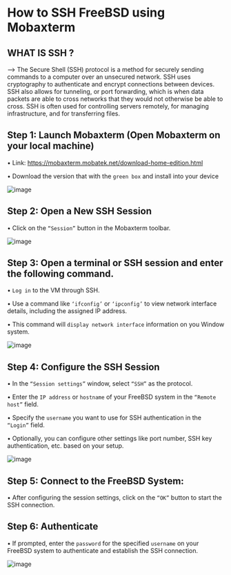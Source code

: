# How to SSH FreeBSD using Mobaxterm

## WHAT IS SSH ?
--> The Secure Shell (SSH) protocol is a method for securely sending commands to a computer over an unsecured network. SSH uses cryptography to authenticate and encrypt connections between devices. SSH also allows for tunneling, or port forwarding, which is when data packets are able to cross networks that they would not otherwise be able to cross. SSH is often used for controlling servers remotely, for managing infrastructure, and for transferring files.

## Step 1: Launch Mobaxterm (Open Mobaxterm on your local machine) 

•	Link: https://mobaxterm.mobatek.net/download-home-edition.html

•	Download the version that with the `green box` and install into your device

![image](https://github.com/addff/2403-ITT440/assets/112098507/604101ef-1d6e-4862-8d05-03d708ee3465)

                

## Step 2: Open a New SSH Session

•	Click on the `“Session”` button in the Mobaxterm toolbar.

![image](https://github.com/addff/2403-ITT440/assets/112098507/d86cc218-9bdc-48d4-b41d-9890dfd72d3d)

## Step 3: Open a terminal or SSH session and enter the following command.

•	`Log in` to the VM through SSH.

•	Use a command like `‘ifconfig’` or `‘ipconfig’` to view network interface details, including the assigned IP address.

•	This command will `display network interface` information on you Window system.


![image](https://github.com/addff/2403-ITT440/assets/112098507/c6a2b262-22a6-44e3-986b-98544fb4cb8f)


## Step 4: Configure the SSH Session

•	In the `“Session settings”` window, select `“SSH”` as the protocol.

•	Enter the `IP address` or `hostname` of your FreeBSD system in the `“Remote host”` field.

•	Specify the `username` you want to use for SSH authentication in the `“Login”` field.

•	Optionally, you can configure other settings like port number, SSH key authentication, etc. based on your setup.

![image](https://github.com/addff/2403-ITT440/assets/112098507/54ed8af4-9490-4837-a4a1-f37e76718bf2)

## Step 5: Connect to the FreeBSD System:

•	After configuring the session settings, click on the `“OK”` button to start the SSH connection.




## Step 6: Authenticate 

•	If prompted, enter the `password` for the specified `username` on your FreeBSD system to authenticate and establish the SSH connection.

![image](https://github.com/addff/2403-ITT440/assets/112098507/65aa0618-e486-487c-9e11-673770964caa)


